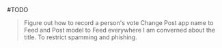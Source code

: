 #TODO

> Figure out how to record a person's vote
> Change Post app name to Feed and Post model to Feed everywhere
> I am converned about the title. To restrict spamming and phishing.
